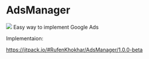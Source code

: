 # AdsManager
[![](https://jitpack.io/v/RufenKhokhar/AdsManager.svg)](https://jitpack.io/#RufenKhokhar/AdsManager)
 Easy way to implement Google Ads
 
 Implementaion:
 
 https://jitpack.io/#RufenKhokhar/AdsManager/1.0.0-beta
